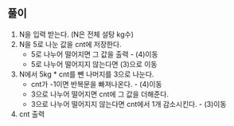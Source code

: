 ## 풀이

1. N을 입력 받는다. (N은 전체 설탕 kg수)
2. N을 5로 나눈 값을 cnt에 저장한다.
    - 5로 나누어 떨어지면 그 값을 출력 - (4)이동
    - 5로 나누어 떨어지지 않는다면 (3)으로 이동
3. N에서 5kg * cnt를 뺀 나머지를 3으로 나눈다.
    - cnt가 -1이면 반복문을 빠져나온다. - (4)이동
    - 3으로 나누어 떨어지면 cnt에 그 값을 더해준다.
    - 3으로 나누어 떨어지지 않는다면 cnt에서 1개 감소시킨다. - (3)이동
4. cnt 출력